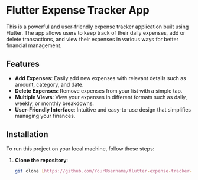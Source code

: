 # Flutter Expense Tracker App

This is a powerful and user-friendly expense tracker application built using Flutter. The app allows users to keep track of their daily expenses, add or delete transactions, and view their expenses in various ways for better financial management.

## Features

- **Add Expenses**: Easily add new expenses with relevant details such as amount, category, and date.
- **Delete Expenses**: Remove expenses from your list with a simple tap.
- **Multiple Views**: View your expenses in different formats such as daily, weekly, or monthly breakdowns.
- **User-Friendly Interface**: Intuitive and easy-to-use design that simplifies managing your finances.

## Installation

To run this project on your local machine, follow these steps:

1. **Clone the repository**:

   ```sh
   git clone [https://github.com/YourUsername/flutter-expense-tracker-app.git](https://github.com/WillOzz/Expense-Tracker-app-Mobile-designed-.git)
